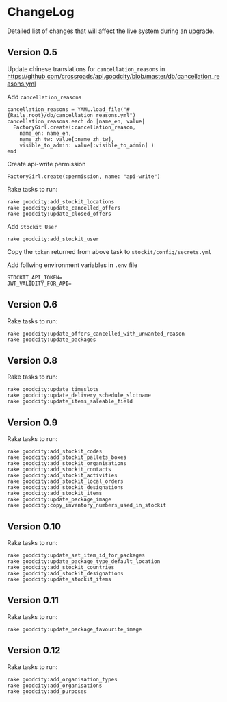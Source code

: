# ChangeLog

Detailed list of changes that will affect the live system during an upgrade.

## Version 0.5

Update chinese translations for `cancellation_reasons` in https://github.com/crossroads/api.goodcity/blob/master/db/cancellation_reasons.yml

Add `cancellation_reasons`

    cancellation_reasons = YAML.load_file("#{Rails.root}/db/cancellation_reasons.yml")
    cancellation_reasons.each do |name_en, value|
      FactoryGirl.create(:cancellation_reason,
        name_en: name_en,
        name_zh_tw: value[:name_zh_tw],
        visible_to_admin: value[:visible_to_admin] )
    end

Create api-write permission

    FactoryGirl.create(:permission, name: "api-write")

Rake tasks to run:

    rake goodcity:add_stockit_locations
    rake goodcity:update_cancelled_offers
    rake goodcity:update_closed_offers

Add `Stockit User`

    rake goodcity:add_stockit_user

  Copy the `token` returned from above task to `stockit/config/secrets.yml`

Add follwing environment variables in `.env` file

    STOCKIT_API_TOKEN=
    JWT_VALIDITY_FOR_API=

## Version 0.6

Rake tasks to run:

    rake goodcity:update_offers_cancelled_with_unwanted_reason
    rake goodcity:update_packages

## Version 0.8

Rake tasks to run:

    rake goodcity:update_timeslots
    rake goodcity:update_delivery_schedule_slotname
    rake goodcity:update_items_saleable_field

## Version 0.9

Rake tasks to run:

    rake goodcity:add_stockit_codes
    rake goodcity:add_stockit_pallets_boxes
    rake goodcity:add_stockit_organisations
    rake goodcity:add_stockit_contacts
    rake goodcity:add_stockit_activities
    rake goodcity:add_stockit_local_orders
    rake goodcity:add_stockit_designations
    rake goodcity:add_stockit_items
    rake goodcity:update_package_image
    rake goodcity:copy_inventory_numbers_used_in_stockit

## Version 0.10

Rake tasks to run:

    rake goodcity:update_set_item_id_for_packages
    rake goodcity:update_package_type_default_location
    rake goodcity:add_stockit_countries
    rake goodcity:add_stockit_designations
    rake goodcity:update_stockit_items

## Version 0.11

Rake tasks to run:

    rake goodcity:update_package_favourite_image

## Version 0.12

Rake tasks to run:

    rake goodcity:add_organisation_types
    rake goodcity:add_organisations
    rake goodcity:add_purposes
